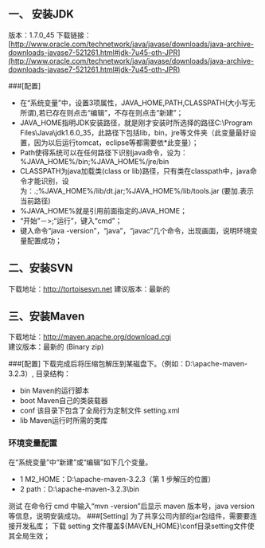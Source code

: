 

## 一、 安装JDK
版本：1.7.0_45
下载链接：[http://www.oracle.com/technetwork/java/javase/downloads/java-archive-downloads-javase7-521261.html#jdk-7u45-oth-JPR](http://www.oracle.com/technetwork/java/javase/downloads/java-archive-downloads-javase7-521261.html#jdk-7u45-oth-JPR)

###[配置]
* 在“系统变量”中，设置3项属性，JAVA_HOME,PATH,CLASSPATH(大小写无所谓),若已存在则点击“编辑”，不存在则点击“新建”；
* JAVA_HOME指明JDK安装路径，就是刚才安装时所选择的路径C:\Program Files\Java\jdk1.6.0_35，此路径下包括lib，bin，jre等文件夹（此变量最好设置，因为以后运行tomcat，eclipse等都需要依*此变量）；
* Path使得系统可以在任何路径下识别java命令，设为：%JAVA_HOME%/bin;%JAVA_HOME%/jre/bin
* CLASSPATH为java加载类(class or lib)路径，只有类在classpath中，java命令才能识别，设为：.;%JAVA_HOME%/lib/dt.jar;%JAVA_HOME%/lib/tools.jar (要加.表示当前路径)
* %JAVA_HOME%就是引用前面指定的JAVA_HOME；
* “开始”－>;“运行”，键入“cmd”；
* 键入命令“java -version”，“java”，“javac”几个命令，出现画面，说明环境变量配置成功；

## 二、安装SVN
下载地址：http://tortoisesvn.net
建议版本：最新的
## 三、安装Maven
下载地址：http://maven.apache.org/download.cgi  
建议版本：最新的 (Binary zip)

###[配置]
下载完成后将压缩包解压到某磁盘下。（例如：D:\apache-maven-3.2.3）,
目录结构：

* bin Maven的运行脚本
* boot Maven自己的类装载器
* conf 该目录下包含了全局行为定制文件 setting.xml
* lib Maven运行时所需的类库

### 环境变量配置
在“系统变量”中“新建”或“编辑”如下几个变量。

* 1 M2_HOME：D:\apache-maven-3.2.3（第 1 步解压的位置）
* 2 path：D:\apache-maven-3.2.3\bin

测试
在命令行 cmd 中输入“mvn -version”后显示 maven 版本号，java version 等信息，说明安装成功。
###[Setting]
为了共享公司内部的jar包组件，需要要连接开发私库；
下载 setting 文件覆盖${MAVEN_HOME}\conf目录setting文件使其全局生效；